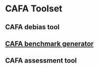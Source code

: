 # CAFA Toolset
## CAFA debias tool
## [CAFA benchmark generator](https://github.com/nguyenngochuy91/CAFA_benchmark)
## CAFA assessment tool
